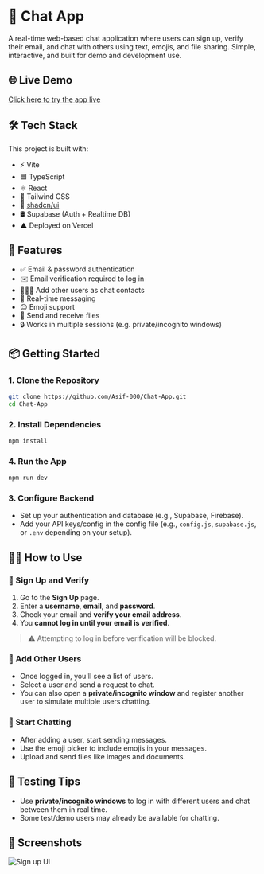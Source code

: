 # 💬 Chat App

A real-time web-based chat application where users can sign up, verify their email, and chat with others using text, emojis, and file sharing. Simple, interactive, and built for demo and development use.

## 🌐 Live Demo

[Click here to try the app live](https://your-live-site-url.com)

## 🛠️ Tech Stack

This project is built with:

- ⚡ Vite
- 🟦 TypeScript
- ⚛️ React
- 🎨 Tailwind CSS
- 🧩 [shadcn/ui](https://ui.shadcn.com/)
- 🛢️ Supabase (Auth + Realtime DB)
- ▲ Deployed on Vercel

## 🚀 Features

- ✅ Email & password authentication
- ✉️ Email verification required to log in
- 🧑‍🤝‍🧑 Add other users as chat contacts
- 💬 Real-time messaging
- 😊 Emoji support
- 📁 Send and receive files
- 🔒 Works in multiple sessions (e.g. private/incognito windows)

## 📦 Getting Started

### 1. Clone the Repository

```bash
git clone https://github.com/Asif-000/Chat-App.git
cd Chat-App
```

### 2. Install Dependencies 

```bash
npm install
```

### 4. Run the App

```bash
npm run dev
```

### 3. Configure Backend

- Set up your authentication and database (e.g., Supabase, Firebase).
- Add your API keys/config in the config file (e.g., `config.js`, `supabase.js`, or `.env` depending on your setup).

## 🧑‍💻 How to Use

### 🔐 Sign Up and Verify

1. Go to the **Sign Up** page.
2. Enter a **username**, **email**, and **password**.
3. Check your email and **verify your email address**.
4. You **cannot log in until your email is verified**.

> ⚠️ Attempting to log in before verification will be blocked.

### 👥 Add Other Users

- Once logged in, you'll see a list of users.
- Select a user and send a request to chat.
- You can also open a **private/incognito window** and register another user to simulate multiple users chatting.

### 💬 Start Chatting

- After adding a user, start sending messages.
- Use the emoji picker to include emojis in your messages.
- Upload and send files like images and documents.

## 🧪 Testing Tips

- Use **private/incognito windows** to log in with different users and chat between them in real time.
- Some test/demo users may already be available for chatting.

## 📸 Screenshots

![Sign up UI](./assets/Sign-up.jpg)



